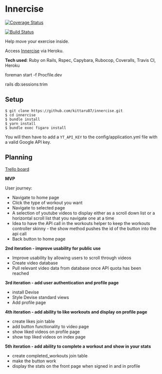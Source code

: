 # Innercise

[![Coverage Status](https://coveralls.io/repos/github/Kittaru87/Innercise/badge.svg?branch=master)](https://coveralls.io/github/Kittaru87/Innercise?branch=master)

[![Build Status](https://travis-ci.com/Kittaru87/Innercise.svg?branch=master)](https://travis-ci.com/Kittaru87/Innercise)

Help move your exercise inside.

Access [Innercise](https://innercise.herokuapp.com/) via Heroku.

**Tech used**: Ruby on Rails, Rspec, Capybara, Rubocop, Coveralls, Travis CI, Heroku

foreman start -f Procfile.dev

rails db:sessions:trim

## Setup
```
$ git clone https://github.com/kittaru87/innercise.git
$ cd innercise
$ bundle install
$ yarn install
$ bundle exec figaro install
```
You will then have to add a `YT_API_KEY` to the config/application.yml file with a valid Google API key.

## Planning ##

[Trello board](https://trello.com/b/17SYVyiB/home-gym-app)

**MVP**

User journey:

- Navigate to home page
- Click the type of workout you want
- Navigate to selected page
- A selection of youtube videos to display either as a scroll down list or a horizontal scroll list that you navigate one at a time
- Idea to have the API call in the workouts helper to keep the workouts controller skinny - the show method pushes the id of the button into the api call
- Back button to home page

**2nd iteration - improve usability for public use**

- Improve usability by allowing users to scroll through videos
- Create video database
- Pull relevant video data from database once API quota has been reached 

**3rd iteration - add user authentication and profile page**

- install Devise
- Style Devise standard views
- Add profile page

**4th iteration - add ability to like workouts and display on profile page**

- create likes join table
- add button functionality to video page
- show liked videos on profile page
- show top liked videos on index page

**5th iteration - add ability to complete a workout and show in your stats**

- create completed_workouts join table
- make the button work
- display the stats on the front page when signed in and in profile


